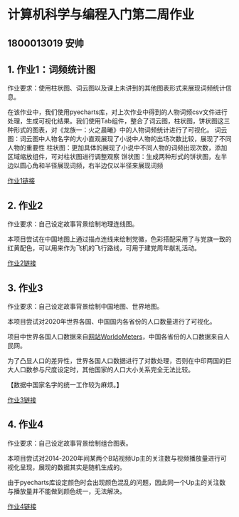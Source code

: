 # 计算机科学与编程入门第二周作业
## 1800013019 安帅

## 1. 作业1：词频统计图

作业要求：使用柱状图、词云图以及课上未讲到的其他图表形式来展现词频统计信息。

在该作业中，我们使用pyecharts库，对上次作业中得到的人物词频csv文件进行处理，生成可视化结果。我们使用Tab组件，整合了词云图，柱状图，饼状图这三种形式的图表，对《龙族一：火之晨曦》中的人物词频统计进行了可视化。
词云图：词云图中人物名字的大小直观展现了小说中人物的出场次数比较，展现了不同人物的重要性
柱状图：更加具体的展现了小说中不同人物的词频出现次数，添加区域缩放组件，可对柱状图进行调整观察
饼状图：生成两种形式的饼状图，左半边以圆心角和半径展现词频，右半边仅以半径来展现词频

[作业1链接](https://asjeff.github.io/frequency.html)

## 2. 作业2

作业要求：自己设定故事背景绘制地理连线图。

本项目尝试在中国地图上通过描点连线来绘制党徽，色彩搭配采用了与党旗一致的红黄配色，可以用来作为飞机的飞行路线，可用于建党周年献礼活动。

[作业2链接](https://jeff0115.github.io/task-2.html)

## 3. 作业3

作业要求：自己设定故事背景绘制中国地图、世界地图。

本项目尝试对2020年世界各国、中国国内各省份的人口数量进行了可视化。

项目中世界各国人口数据来自[网站WorldoMeters](https://www.worldometers.info/world-population/population-by-country/)，中国各省份的人口数据来自人民网。

为了凸显人口的差异性，世界各国人口数据进行了对数处理，否则在中印两国的巨大人口数参与尺度设定时，其他国家的人口大小关系完全无法比较。

【数据中国家名字的统一工作较为麻烦。】

[作业3链接](https://jeff0115.github.io/task-3.html)

## 4. 作业4

作业要求：自己设定故事背景绘制组合图表。

本项目尝试对2014-2020年间某两个B站视频Up主的关注数与视频播放量进行可视化呈现，展现的数据其实是随机生成的。

由于pyecharts库设定颜色时会出现颜色混乱的问题，因此同一个Up主的关注数与播放量并不能做到颜色统一，无法解决。

[作业4链接](https://jeff0115.github.io/task-4.html)

